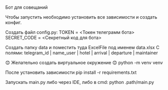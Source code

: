 Бот для совещаний

Чтобы запустить необходимо установить все зависимости и создать конфиг.

Создать файл config.py:
TOKEN = <Токен телеграмм бота>
SECRET_CODE = <Секретный код для бота>

Создать папку data и поместить туда ExcelFile под именем data.xlsx
С полями: telegram_id |	name_user |	hotel |	arrival | departure | maintainer


😊 Желательно создать виртуальное окружение 😊
python -m venv venv

После установить зависимости
pip install -r requirements.txt

Запускать main.py либо через IDE, либо в cmd:
python .path/main.py
